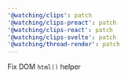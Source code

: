 ```yaml
---
'@watching/clips': patch
'@watching/clips-preact': patch
'@watching/clips-react': patch
'@watching/clips-svelte': patch
'@watching/thread-render': patch
---
```


Fix DOM `html()` helper
